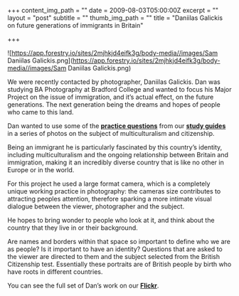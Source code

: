 +++
content_img_path = ""
date = 2009-08-03T05:00:00Z
excerpt = ""
layout = "post"
subtitle = ""
thumb_img_path = ""
title = "Daniilas Galickis on future generations of immigrants in Britain"

+++


![https://app.forestry.io/sites/2mjhkjd4eifk3g/body-media//images/Sam Daniilas Galickis.png](https://app.forestry.io/sites/2mjhkjd4eifk3g/body-media//images/Sam Daniilas Galickis.png)

We were recently contacted by photographer, Daniilas Galickis. Dan was studying BA Photography at Bradford College and wanted to focus his Major Project on the issue of immigration, and it’s actual effect, on the future generations. The next generation being the dreams and hopes of people who came to this land.

Dan wanted to use some of the [**practice questions**](http://lifeintheuk.net/index.php/) from our [**study guides**](http://lifeintheuk.net/test/) in a series of photos on the subject of multiculturalism and citizenship.

Being an immigrant he is particularly fascinated by this country’s identity, including multiculturalism and the ongoing relationship between Britain and immigration, making it an incredibly diverse country that is like no other in Europe or in the world.

For this project he used a large format camera, which is a completely unique working practice in photography: the cameras size contributes to attracting peoples attention, therefore sparking a more intimate visual dialogue between the viewer, photographer and the subject.

He hopes to bring wonder to people who look at it, and think about the country that they live in or their background.

Are names and borders within that space so important to define who we are as people? Is it important to have an identity? Questions that are asked to the viewer are directed to them and the subject selected from the British Citizenship test. Essentially these portraits are of British people by birth who have roots in different countries.

You can see the full set of Dan’s work on our [**Flickr**](https://www.flickr.com/photos/redsquirrelpublishing/sets/72157621781144341/).